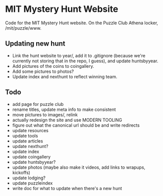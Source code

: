 # MIT Mystery Hunt Website

Code for the MIT Mystery Hunt website. On the Puzzle Club Athena locker, /mit/puzzle/www.

## Updating new hunt

- Link the hunt website to year/, add it to .gitignore (because we're currently not storing that in the repo, I guess), and update huntsbyyear.
- Add pictures of the coins to coingallery.
- Add some pictures to photos?
- Update index and nexthunt to reflect winning team.

## Todo

- add page for puzzle club
- rename titles, update meta info to make consistent
- move pictures to images/, relink
- actually redesign the site and use MODERN TOOLING
- figure out what the canonical url should be and write redirects
- update resources
- update tools
- update articles
- update nexthunt?
- update index
- update coingallery
- update huntsbyyear?
- update photos (maybe also make it videos, add links to wrapups, kickoffs)
- update lodging?
- update puzzleindex
- write doc for what to update when there's a new hunt
